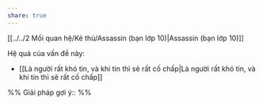 ```yaml
---
share: true
---
```

[[../../2 Mối quan hệ/Kẻ thù/Assassin (bạn lớp 10)|Assassin (bạn lớp 10)]]

Hệ quả của vấn đề này:
- [[Là người rất khó tin, và khi tin thì sẽ rất cố chấp|Là người rất khó tin, và khi tin thì sẽ rất cố chấp]]


%%
Giải pháp gợi ý:: 
%%

